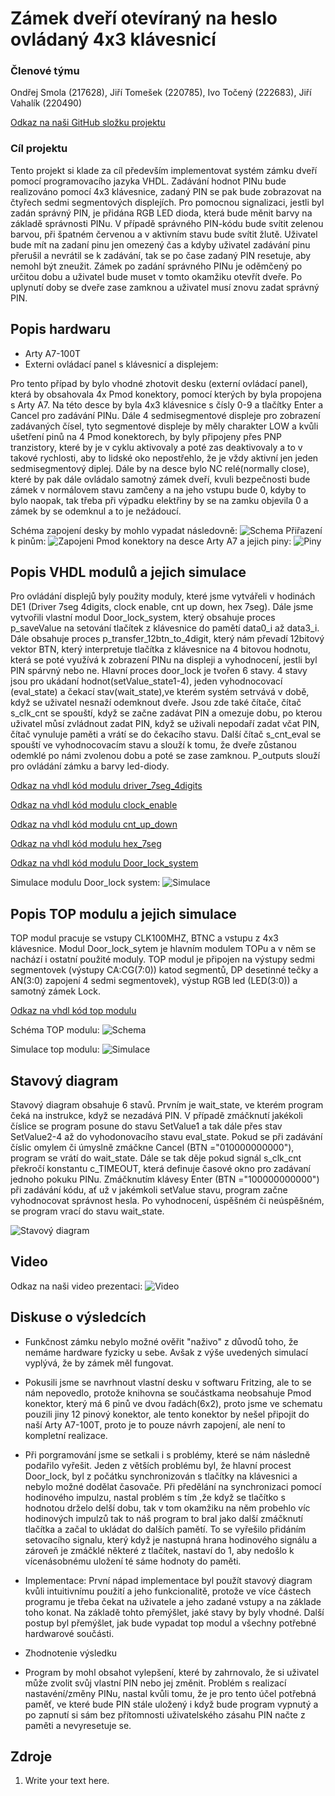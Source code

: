 # Zámek dveří otevíraný na heslo ovládaný 4x3 klávesnicí

### Členové týmu
Ondřej Smola (217628), Jiří Tomešek (220785), Ivo Točený (222683), Jiří Vahalík (220490)

[Odkaz na naši GitHub složku projektu]( https://github.com/xtomes07/DE1_projekt)

### Cíl projektu

Tento projekt si klade za cíl především implementovat systém zámku dveří pomocí programovacího jazyka VHDL. Zadávání hodnot PINu bude realizováno pomocí 4x3 klávesnice, zadaný 
PIN se pak bude zobrazovat na čtyřech sedmi segmentových displejích. Pro pomocnou signalizaci, jestli byl zadán správný PIN, je přidána RGB LED dioda, která bude měnit barvy na 
základě správnosti PINu. V případě správného PIN-kódu bude svítit zelenou barvou, při špatném červenou a v aktivním stavu bude svítit žlutě. Uživatel bude mít na zadaní pinu jen 
omezený čas a kdyby uživatel zadávání pinu přerušil a nevrátil se k zadávání, tak se po čase zadaný PIN resetuje, aby nemohl být zneužit. Zámek po zadání správného PINu je 
oděmčený po určitou dobu a uživatel bude muset v tomto okamžiku otevřít dveře. Po uplynutí doby se dveře zase zamknou a uživatel musí znovu zadat správný PIN.

## Popis hardwaru
- Arty A7-100T
- Externi ovládací panel s klávesnicí a displejem:

Pro tento případ by bylo vhodné zhotovit desku (externí ovládací panel), která by obsahovala 4x Pmod konektory, pomocí kterých by byla propojena s Arty A7. Na této desce by byla 
4x3 klávesnice s čísly 0-9 a tlačítky Enter a Cancel pro zadávání PINu. Dále 4 sedmisegmentové displeje pro zobrazení zadávaných čísel, tyto segmentové displeje by měly 
charakter LOW a kvůli ušetření pinů na 4 Pmod konektorech, by byly připojeny přes PNP tranzistory, které by je v cyklu aktivovaly a poté zas deaktivovaly a to v takové 
rychlosti, aby to lidské oko nepostřehlo, že je vždy aktivní jen jeden sedmisegmentový diplej. Dále by na desce bylo NC relé(normally close), které by pak dále ovládalo samotný 
zámek dveří, kvuli bezpečnosti bude zámek v normálovem stavu zamčeny a na jeho vstupu bude 0, kdyby to bylo naopak, tak třeba při výpadku elektřiny by se na zamku objevila 0 a 
zámek by se odemknul a to je nežádoucí.

Schéma zapojení desky by mohlo vypadat následovně:
![Schema]( https://github.com/xtomes07/DE1_projekt/blob/main/Deska_schem.jpg)
Přiřazení k pinům:
![Zapojeni]( https://github.com/xtomes07/DE1_projekt/blob/main/ZAPOJENI.png)
Pmod konektory na desce Arty A7 a jejich piny:
![Piny]( https://github.com/xtomes07/DE1_projekt/blob/main/piny_na_arty.PNG)

## Popis VHDL modulů a jejich simulace
Pro ovládání displejů byly použity moduly, které jsme vytvářeli v hodinách DE1 (Driver 7seg 4digits, clock enable, cnt up down, hex 7seg). Dále jsme vytvořili vlastní modul 
Door_lock_system, který obsahuje proces p_saveValue na setování tlačítek z klávesnice do pamětí data0_i až data3_i. Dále obsahuje proces p_transfer_12btn_to_4digit, který nám 
převadí 12bitový vektor BTN, který interpretuje tlačítka z klávesnice na 4 bitovou hodnotu, která se poté využívá k zobrazení PINu na displeji a vyhodnocení, jestli byl PIN 
spárvný nebo ne. Hlavní proces door_lock je tvořen 6 stavy. 4 stavy jsou pro ukádaní hodnot(setValue_state1-4), jeden vyhodnocovací (eval_state) a čekací stav(wait_state),ve 
kterém systém setrvává v době, když se uživatel nesnaží odemknout dveře. Jsou zde také čítače, čítač s_clk_cnt se spouští, když se začne zadávat PIN a omezuje dobu, po kterou 
uživatel můsí zvládnout zadat PIN, když se uživali nepodaří zadat včat PIN, čítač vynuluje paměti a vrátí se do čekacího stavu. Další čítač s_cnt_eval se spouští ve 
vyhodnocovacím stavu a slouží k tomu, že dveře zůstanou odemklé po námi zvolenou dobu a poté se zase zamknou. P_outputs slouží pro ovládání zámku a barvy led-diody.

[Odkaz na vhdl kód modulu driver_7seg_4digits]( https://github.com/xtomes07/DE1_projekt/blob/main/Projekt/Projekt.srcs/sources_1/new/river_7seg_4digits.vhd)

[Odkaz na vhdl kód modulu clock_enable]( https://github.com/xtomes07/DE1_projekt/blob/main/Projekt/Projekt.srcs/sources_1/new/clock_enable.vhd)

[Odkaz na vhdl kód modulu cnt_up_down]( https://github.com/xtomes07/DE1_projekt/blob/main/Projekt/Projekt.srcs/sources_1/new/cnt_up_down.vhd)

[Odkaz na vhdl kód modulu hex_7seg]( https://github.com/xtomes07/DE1_projekt/blob/main/Projekt/Projekt.srcs/sources_1/new/hex_7seg.vhd)

[Odkaz na vhdl kód modulu Door_lock_system]( https://github.com/xtomes07/DE1_projekt/blob/main/Projekt/Projekt.srcs/sources_1/new/Door_lock_system.vhd)

Simulace modulu Door_lock system:
![Simulace]( https://github.com/xtomes07/DE1_projekt/blob/main/doorlock_modul.PNG)


## Popis TOP modulu a jejich simulace

TOP modul pracuje se vstupy CLK100MHZ, BTNC a vstupu z 4x3 klávesnice. Modul Door_lock_sytem je hlavním modulem TOPu a v něm se nachází i ostatní použité moduly. TOP modul je 
připojen na výstupy sedmi segmentovek (výstupy CA:CG(7:0)) katod segmentů, DP desetinné tečky a AN(3:0) zapojení 4 sedmi segmentovek), výstup RGB led (LED(3:0)) a samotný zámek 
Lock.

[Odkaz na vhdl kód top modulu]( https://github.com/xtomes07/DE1_projekt/blob/main/Projekt/Projekt.srcs/sources_1/new/top.vhd)

Schéma TOP modulu:
![Schema](https://github.com/xtomes07/DE1_projekt/blob/main/top_schema.png)

Simulace top modulu:
![Simulace]( https://github.com/xtomes07/DE1_projekt/blob/main/top_simulace.PNG)

## Stavový diagram

Stavový diagram obsahuje 6 stavů. Prvním je wait_state, ve kterém program čeká na instrukce, když se nezadává PIN. V případě
zmáčknutí jakékoli číslice se program posune do stavu SetValue1 a tak dále přes stav SetValue2-4 až do vyhodonovacího stavu eval_state. Pokud se při zadávání číslic omylem či
úmyslně zmáčkne Cancel (BTN ="010000000000"), program se vrátí do wait_state. Dále se tak děje pokud signál s_clk_cnt překročí konstantu c_TIMEOUT, která definuje časové okno 
pro zadávaní jednoho pokuku PINu. Zmáčknutím klávesy Enter (BTN ="100000000000") při zadávání kódu, ať už v jakémkoli setValue stavu, program začne vyhodnocovat správnost 
hesla. Po vyhodnocení, úspěšném či neúspěšném, se 
program vrací do stavu wait_state.

![Stavový diagram]( https://github.com/xtomes07/DE1_projekt/blob/main/state_diagram.png)

## Video

Odkaz na naši video prezentaci:
![Video]()

## Diskuse o výsledcích

- Funkčnost zámku nebylo možné ověřit "naživo" z důvodů toho, že nemáme hardware fyzicky u sebe. Avšak z výše uvedených simulací vyplývá, že by zámek měl fungovat.
- Pokusili jsme se navrhnout vlastní desku v softwaru Fritzing, ale to se nám nepovedlo, protože knihovna se součástkama neobsahuje Pmod konektor, který má 6 pinů ve dvou 
řadách(6x2), proto jsme ve schematu pouzili jiny 12 pinový konektor, ale tento konektor by nešel připojit do naší Arty A7-100T, proto je to pouze návrh zapojení, ale není to 
kompletní realizace.
- Při porgramování jsme se setkali i s problémy, které se nám následně podařilo vyřešit. Jeden z větších problému byl, že hlavní procest Door_lock, byl z počátku synchronizován 
s tlačítky na klávesnici a nebylo možné dodělat časovače. Při předělání na synchronizaci pomocí hodinového impulzu, nastal problém s tím ,že když se tlačítko s hodnotou drželo 
delší dobu, tak v tom okamžiku na něm probehlo víc hodinových impulzů tak to náš program to bral jako další zmáčknutí tlačítka a začal to ukládat do dalších pamětí. To se 
vyřešilo přidáním setovacího signalu, který když je nastupná hrana hodinového signálu a zároveň je zmáčklé některé z tlačítek, nastaví do 1, aby nedošlo k vícenásobnému uložení 
té sáme hodnoty do paměti. 

- Implementace: První nápad implementace byl použít stavový diagram kvůli intuitivnímu použití a jeho funkcionalitě, protože ve více částech programu je třeba čekat na uživatele 
a jeho zadané vstupy a na základe toho konat. Na základě tohto přemýšlet, jaké stavy by byly vhodné. Další postup byl přemýšlet, jak bude vypadat top modul a všechny potřebné 
hardwarové součásti.  
- Zhodnotenie výsledku

 - Program by mohl obsahot vylepšení, které by zahrnovalo, že si uživatel může zvolit svůj vlastní PIN nebo jej změnit. Problém s realizací nastavéní/změny PINu, nastal kvůli 
 tomu, že je pro tento účel potřebná paměť, ve které bude PIN stále uložený i když bude program vypnutý a po zapnutí si sám bez přítomnosti uživatelského zásahu PIN načte z 
 paměti a nevyresetuje se. 
## Zdroje

   1. Write your text here.
